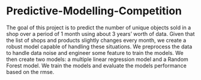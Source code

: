 # Predictive-Modelling-Competition

The goal of this project is to predict the number of unique objects sold in a shop over a period of 1 month using about 3 years’ worth of data. 
Given that the list of shops and products slightly changes every month, we create a robust model capable of handling these situations.
We preprocess the data to handle data noise and engineer some feature to train the models.
We then create two models: a multiple linear regression model and a Random Forest model. 
We train the models and evaluate the models performance based on the rmse.
